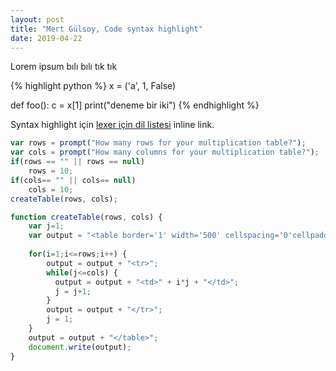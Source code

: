 ```yaml
---
layout: post
title: "Mert Gülsoy, Code syntax highlight"
date: 2019-04-22
---
```


Lorem ipsum bılı bılı tık tık

{% highlight python %}
x = ('a', 1, False)

def foo():
    c = x[1]
    print("deneme bir iki")
{% endhighlight %}

Syntax highlight için [lexer için dil listesi](https://github.com/jneen/rouge/wiki/List-of-supported-languages-and-lexers "Diller") inline link.

```javascript
var rows = prompt("How many rows for your multiplication table?");
var cols = prompt("How many columns for your multiplication table?");
if(rows == "" || rows == null)
    rows = 10;
if(cols== "" || cols== null)
    cols = 10;
createTable(rows, cols);

function createTable(rows, cols) {
    var j=1;
    var output = "<table border='1' width='500' cellspacing='0'cellpadding='5'>";
    
    for(i=1;i<=rows;i++) {
    	output = output + "<tr>";
        while(j<=cols) {
  		  output = output + "<td>" + i*j + "</td>";
   		  j = j+1;
   		}
   		output = output + "</tr>";
   		j = 1;
    }
    output = output + "</table>";
    document.write(output);
}
```
